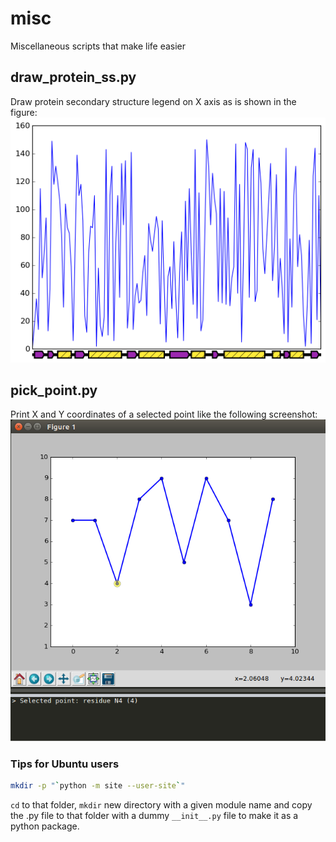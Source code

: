 # misc
Miscellaneous scripts that make life easier

## draw_protein_ss.py

Draw protein secondary structure legend on X axis as is shown in the figure:
![image of test_draw_protein_ss](test_draw_protein_ss.png)

## pick_point.py

Print X and Y coordinates of a selected point like the following screenshot:
![image of test_pick_point](test_pick_point.png) 

### Tips for Ubuntu users
```bash
mkdir -p "`python -m site --user-site`"
```

`cd` to that folder, `mkdir` new directory with a given module name and copy the .py file to that folder with a dummy `__init__.py` file to make it as a python package.
